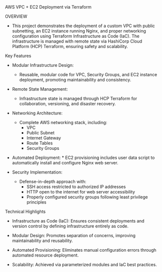 AWS VPC + EC2 Deployment via Terraform

OVERVIEW

- This project demonstrates the deployment of a custom VPC with public subnetting, an EC2 instance running Nginx, and proper networking configuration using Terraform Infrastructure as Code (IaC). The infrastructure is managed with remote state via HashiCorp Cloud Platform (HCP) Terraform, ensuring safety and scalability.

Key Features

- Modular Infrastructure Design: 
    *    Reusable, modular code for VPC, Security Groups, and EC2 instance deployment, promoting maintainability and consistency.

- Remote State Management: 
    *    Infrastructure state is managed through HCP Terraform for collaboration, versioning, and disaster recovery.
- Networking Architecture: 
    - Complete AWS networking stack, including:
       * VPC
       * Public Subnet
       * Internet Gateway
       * Route Tables
       * Security Groups


- Automated Deployment: 
      * EC2 provisioning includes user data script to automatically install and configure Nginx web server.
- Security Implementation: 
    - Defense-in-depth approach with:
      * SSH access restricted to authorized IP addresses
      * HTTP open to the internet for web server accessibility
      * Properly configured security groups following least privilege principles



Technical Highlights
- Infrastructure as Code (IaC):
       Ensures consistent deployments and version control by defining infrastructure entirely as code.
- Modular Design:
       Promotes separation of concerns, improving maintainability and reusability.

- Automated Provisioning:
       Eliminates manual configuration errors through automated resource deployment.

- Scalability:
       Achieved via parameterized modules and IaC best practices.
